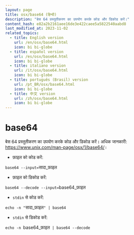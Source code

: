 ```yaml
---
layout: page
title: osx/base64 (हिन्दी)
description: "बेस 64 प्रस्तुतीकरण का उपयोग करके कोड और डिकोड करें।"
content_hash: e82a2b2161aee16de3e422caee5a5822540aabd8
last_modified_at: 2023-11-02
related_topics:
  - title: English version
    url: /en/osx/base64.html
    icon: bi bi-globe
  - title: español version
    url: /es/osx/base64.html
    icon: bi bi-globe
  - title: italiano version
    url: /it/osx/base64.html
    icon: bi bi-globe
  - title: português (Brasil) version
    url: /pt_BR/osx/base64.html
    icon: bi bi-globe
  - title: 中文 version
    url: /zh/osx/base64.html
    icon: bi bi-globe
---
```

# base64

बेस 64 प्रस्तुतीकरण का उपयोग करके कोड और डिकोड करें।
अधिक जानकारी: <https://www.unix.com/man-page/osx/1/base64/>।

- फ़ाइल को कोड करें:

`base64 --input=`<span class="tldr-var badge badge-pill bg-dark-lm bg-white-dm text-white-lm text-dark-dm font-weight-bold">सादा_फ़ाइल</span>

- फ़ाइल को डिकोड करें:

`base64 --decode --input=`<span class="tldr-var badge badge-pill bg-dark-lm bg-white-dm text-white-lm text-dark-dm font-weight-bold">base64_फ़ाइल</span>

- `stdin` से कोड करें:

`echo -n "`<span class="tldr-var badge badge-pill bg-dark-lm bg-white-dm text-white-lm text-dark-dm font-weight-bold">सादा_फ़ाइल</span>`" | base64`

- `stdin` से डिकोड करें:

`echo -n `<span class="tldr-var badge badge-pill bg-dark-lm bg-white-dm text-white-lm text-dark-dm font-weight-bold">base64_फ़ाइल</span>` | base64 --decode`
